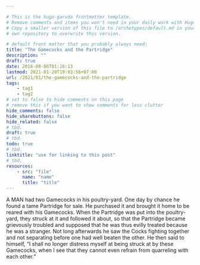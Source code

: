 ```yaml
---

# This is the hugo-garuda frontmatter template.
# Remove comments and items you won't need in your daily work with Hugo.
# Copy a smaller version of this file to /archetypes/default.md in your
# own repository to overwrite this version.

# default front matter that you probably always need:
title: "The Gamecocks and the Partridge"
description: ""
draft: true
date: 2018-08-06T01:16:13
lastmod: 2021-01-20T19:03:56+07:00
url: /2021/01/the-gamecocks-and-the-partridge
tags:
    - tag1
    - tag2
# set to false to hide comments on this page
# remove this if you want to show comments for less clutter
hide_comments: false
hide_sharebuttons: false
hide_related: false
# tbd.
draft: true
# tbd.
todo: true
# tbd.
linktitle: "use for linking to this post"
# tbd.
resources:
    - src: "file"
      name: "name"
      title: "title"
---
```

A MAN had two Gamecocks in his poultry-yard. One day by chance he found a tame Partridge for sale. He purchased it and brought it home to be reared with his Gamecocks. When the Partridge was put into the poultry-yard, they struck at it and followed it about, so that the Partridge became grievously troubled and supposed that he was thus evilly treated because he was a stranger. Not long afterwards he saw the Cocks fighting together and not separating before one had well beaten the other. He then said to himself, “I shall no longer distress myself at being struck at by these Gamecocks, when I see that they cannot even refrain from quarreling with each other.”


